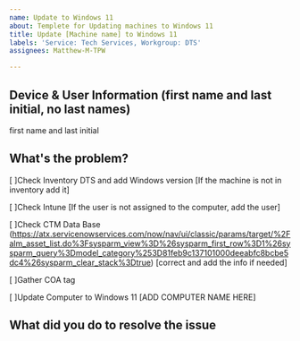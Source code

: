 ```yaml
---
name: Update to Windows 11
about: Templete for Updating machines to Windows 11
title: Update [Machine name] to Windows 11
labels: 'Service: Tech Services, Workgroup: DTS'
assignees: Matthew-M-TPW

---
```


<!-- KRAMER, CAMERON - 8700/8900, PDC, TOWNVIEW, RIO, OTC, TOOMEY, BOP, ST. ELMO, DALTON, BEN WHITE -->
 
## Device & User Information (first name and last initial, no last names)
first name and last initial <!--Lastname-->

## What's the problem?
[ ]Check Inventory DTS and add Windows version [If the machine is not in inventory add it]

[ ]Check Intune [If the user is not assigned to the computer, add the user]

[ ]Check CTM Data Base (https://atx.servicenowservices.com/now/nav/ui/classic/params/target/%2Falm_asset_list.do%3Fsysparm_view%3D%26sysparm_first_row%3D1%26sysparm_query%3Dmodel_category%253D81feb9c137101000deeabfc8bcbe5dc4%26sysparm_clear_stack%3Dtrue) [correct and add the info if needed]

[ ]Gather COA tag

[ ]Update Computer to Windows 11
[ADD COMPUTER NAME HERE]
 
## What did you do to resolve the issue
